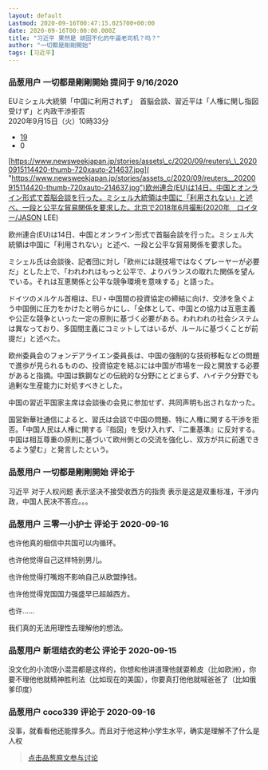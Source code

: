 ```yaml
---
layout: default
Lastmod: 2020-09-16T00:47:15.025700+00:00
date: 2020-09-16T00:00:00.000Z
title: "习近平 果然是 顽固不化的牛逼老司机？吗？"
author: "一切都是剛剛開始"
tags: [习近平]
---
```



### 品葱用户 **一切都是剛剛開始** 提问于 9/16/2020
    
EUミシェル大統領「中国に利用されず｣　首脳会談、習近平は「人権に関し指図受けず」と内政干渉拒否  
2020年9月15日（火）10時33分  

*   [19]( "http://twitter.com/searchq=https://www.newsweekjapan.jp/stories/world/2020/09/eu-233.php")
*   0

  
[https://www.newsweekjapan.jp/stories/assets\_c/2020/09/reuters\_\_20200915114420-thumb-720xauto-214637.jpg]( "https://www.newsweekjapan.jp/stories/assets_c/2020/09/reuters__20200915114420-thumb-720xauto-214637.jpg")欧州連合(EU)は14日、中国とオンライン形式で首脳会談を行った。ミシェル大統領は中国に「利用されない」と述べ、一段と公平な貿易関係を要求した。北京で2018年6月撮影(2020年　ロイター/JASON LEE)  
  
欧州連合(EU)は14日、中国とオンライン形式で首脳会談を行った。ミシェル大統領は中国に「利用されない」と述べ、一段と公平な貿易関係を要求した。  
  
ミシェル氏は会談後、記者団に対し「欧州には競技場ではなくプレーヤーが必要だ」とした上で、「われわれはもっと公平で、よりバランスの取れた関係を望んでいる。それは互恵関係と公平な競争環境を意味する」と語った。  
  
ドイツのメルケル首相は、EU・中国間の投資協定の締結に向け、交渉を急ぐよう中国側に圧力をかけたと明らかにし、「全体として、中国との協力は互恵主義や公正な競争といった一定の原則に基づく必要がある。われわれの社会システムは異なっており、多国間主義にコミットしてはいるが、ルールに基づくことが前提だ」と述べた。  
  
  
欧州委員会のフォンデアライエン委員長は、中国の強制的な技術移転などの問題で進歩が見られるものの、投資協定を結ぶには中国が市場を一段と開放する必要があると指摘。中国は鉄鋼などの伝統的な分野にとどまらず、ハイテク分野でも過剰な生産能力に対処すべきとした。  
  
中国の習近平国家主席は会談後の会見に参加せず、共同声明も出されなかった。  
  
国営新華社通信によると、習氏は会談で中国の問題、特に人権に関する干渉を拒否。「中国人民は人権に関する『指図」を受け入れず、『二重基準』に反対する。中国は相互尊重の原則に基づいて欧州側との交流を強化し、双方が共に前進できるよう望む」と発言したという。
    
                

### 品葱用户 **一切都是剛剛開始** 评论于 
        
习近平 对于人权问题 表示坚决不接受收西方的指责 表示是这是双重标准，干涉内政，中国人民决不答应。。。
        
                

### 品葱用户 **三零一小护士** 评论于 2020-09-16
        
也许他真的相信中共国可以内循环。  
  
也许他觉得自己这样特别男儿。  
  
也许他觉得打嘴炮不影响自己从欧盟挣钱。  
  
也许他觉得党国国力强盛早已超越西方。  
  
也许……  
  
我们真的无法用理性去理解他的想法。
        
                

### 品葱用户 **新垣结衣的老公** 评论于 2020-09-15
        
没文化的小流氓小混混都是这样的，你想和他讲道理他就耍赖皮（比如欧洲），你要不理他他就精神胜利法（比如现在的美国），你要真打他他就喊爸爸了（比如俄爹印度）
        
                

### 品葱用户 **coco339** 评论于 2020-09-16
        
没事，就看看他还能撑多久。而且对于他这种小学生水平，确实是理解不了什么是人权
        
                





> [点击品葱原文参与讨论](https://pincong.rocks/question/31027)

